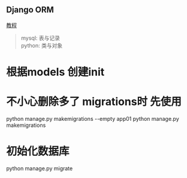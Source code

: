 ## Django ORM
[教程](https://www.cnblogs.com/pyedu/p/10289338.html)

> mysql: 表与记录 \
> python: 类与对象


# 根据models 创建init

# 不小心删除多了 migrations时 先使用
python manage.py  makemigrations  --empty app01
python manage.py  makemigrations


#  初始化数据库 
python manage.py  migrate





